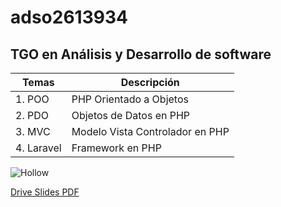# adso2613934

## TGO en Análisis y Desarrollo de software

| Temas | Descripción |
|---------|-------|
|1. POO | PHP Orientado a Objetos |
|2. PDO | Objetos de Datos en PHP |
|3. MVC | Modelo Vista Controlador en PHP |
|4. Laravel | Framework en PHP |

![Hollow](http://tinyurl.com/pnn2eaz8)

[Drive Slides PDF](https://drive.google.com/drive/folders/1cUEOsM44rpspMfyWvY_YlnXlIm9uffej?usp=sharing)
